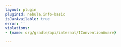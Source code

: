 ```yaml
---
layout: plugin
pluginId: nebula.info-basic
isJarAvailable: true
error: ''
violations:
- {name: org/gradle/api/internal/IConventionAware}

---
```

